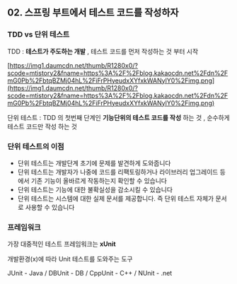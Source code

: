 ## 02. 스프링 부트에서 테스트 코드를 작성하자

### TDD vs 단위 테스트

TDD : **테스트가 주도하는 개발** , 테스트 코드를 먼저 작성하는 것 부터 시작

[https://img1.daumcdn.net/thumb/R1280x0/?scode=mtistory2&fname=https%3A%2F%2Fblog.kakaocdn.net%2Fdn%2FmG0Pb%2FbtqBZMj04hL%2FiFrPHyeudxXYfxkWANylY0%2Fimg.png](https://img1.daumcdn.net/thumb/R1280x0/?scode=mtistory2&fname=https%3A%2F%2Fblog.kakaocdn.net%2Fdn%2FmG0Pb%2FbtqBZMj04hL%2FiFrPHyeudxXYfxkWANylY0%2Fimg.png)

단위 테스트 : TDD 의 첫번째 단계인 **기능단위의 테스트 코드를 작성** 하는 것 , 순수하게 테스트 코드만 작성 하는 것

### 단위 테스트의 이점

- 단위 테스트는 개발단계 초기에 문제를 발견하게 도와줍니다
- 단위 테스트는 개발자가 나중에 코드를 리팩토링하거나 라이브러리 업그레이드 등에서 기존 기능이 올바르게 작동하는지 확인할 수 있습니다
- 단위 테스트는 기능에 대한 불확실성을 감소시킬 수 있습니다
- 단위 테스트는 시스템에 대한 실제 문서를 제공합니다. 즉 단위 테스트 자체가 문서로 사용할 수 있습니다

### 프레임워크

가장 대중적인 테스트 프레임워크는 **xUnit**

개발환경(x)에 따라 Unit 테스트를 도와주는 도구

JUnit - Java / DBUnit - DB / CppUnit - C++ / NUnit - .net